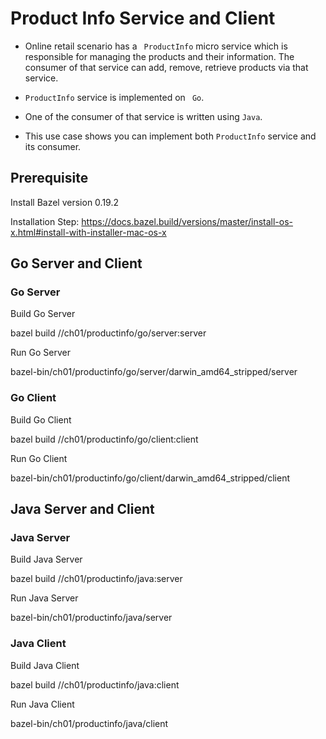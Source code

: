# Product Info Service and Client 

- Online retail scenario has a `` ProductInfo`` micro service which is responsible for managing the products and their
 information. The consumer of that service can add, remove, retrieve products via that service. 

- ``ProductInfo`` service is implemented on `` Go``. 
- One of the consumer of that service is written using ``Java``. 
- This use case shows you can implement both ``ProductInfo`` service and its consumer. 

## Prerequisite

Install Bazel version 0.19.2

Installation Step: https://docs.bazel.build/versions/master/install-os-x.html#install-with-installer-mac-os-x


## Go Server and Client

### Go Server
Build Go Server

bazel build //ch01/productinfo/go/server:server

Run Go Server

bazel-bin/ch01/productinfo/go/server/darwin_amd64_stripped/server

### Go Client
Build Go Client

bazel build //ch01/productinfo/go/client:client

Run Go Client

bazel-bin/ch01/productinfo/go/client/darwin_amd64_stripped/client


## Java Server and Client

### Java Server
Build Java Server

bazel build //ch01/productinfo/java:server

Run Java Server

bazel-bin/ch01/productinfo/java/server

### Java Client

Build Java Client

bazel build //ch01/productinfo/java:client

Run Java Client

bazel-bin/ch01/productinfo/java/client

